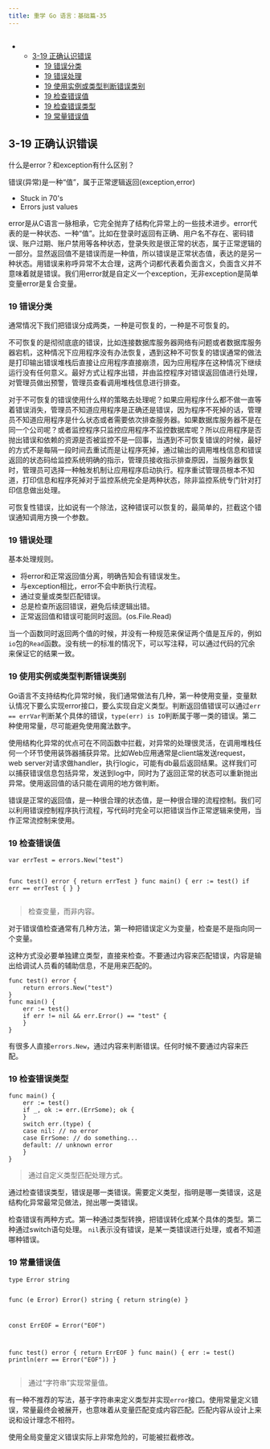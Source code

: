 ```yaml
---
title: 重学 Go 语言：基础篇-35
---
```

<article id="topicContainer" class="column_content"><h2 class="topic_title"></h2><div><p><div class="toc">
<ul>
<li><ul>
<li><a href="#319">3-19 正确认识错误</a><ul>
<li><a href="#19">19 错误分类</a></li>
<li><a href="#19-1">19 错误处理</a></li>
<li><a href="#19-2">19 使用实例或类型判断错误类别</a></li>
<li><a href="#19-3">19 检查错误值</a></li>
<li><a href="#19-4">19 检查错误类型</a></li>
<li><a href="#19-5">19 常量错误值</a></li>
</ul>
</li>
</ul>
</li>
</ul>
</div>
</p>
<h2 id="319">3-19 正确认识错误</h2>
<p>什么是error？和exception有什么区别？</p>
<p>错误(异常)是一种“值”，属于正常逻辑返回(exception,error)</p>
<ul>
<li>Stuck in 70's</li>
<li>Errors just values</li>
</ul>
<p>error是从C语言一脉相承，它完全抛弃了结构化异常上的一些技术进步。error代表的是一种状态、一种“值”。比如在登录时返回有正确、用户名不存在、密码错误、账户过期、账户禁用等各种状态，登录失败是很正常的状态，属于正常逻辑的一部分。显然返回值不是错误而是一种值，所以错误是正常状态值，表达的是另一种状态。用错误来称呼异常不太合理，这两个词都代表着负面含义，负面含义并不意味着就是错误。我们用error就是自定义一个exception，无非exception是简单变量error是复合变量。</p>
<h3 id="19">19 错误分类</h3>
<p>通常情况下我们把错误分成两类，一种是可恢复的，一种是不可恢复的。</p>
<p>不可恢复的是彻彻底底的错误，比如连接数据库服务器网络有问题或者数据库服务器宕机，这种情况下应用程序没有办法恢复，遇到这种不可恢复的错误通常的做法是打印输出错误堆栈后直接让应用程序直接崩溃，因为应用程序在这种情况下继续运行没有任何意义。最好方式让程序出错，并由监控程序对错误返回值进行处理，对管理员做出预警，管理员查看调用堆栈信息进行排查。</p>
<p>对于不可恢复的错误使用什么样的策略去处理呢？如果应用程序什么都不做一直等着错误消失，管理员不知道应用程序是正确还是错误，因为程序不死掉的话，管理员不知道应用程序是什么状态或者需要依次排查服务器。如果数据库服务器不是在同一个公司呢？或者监控程序只监控应用程序不监控数据库呢？所以应用程序是否抛出错误和依赖的资源是否被监控不是一回事，当遇到不可恢复错误的时候，最好的方式不是每隔一段时间去重试而是让程序死掉，通过输出的调用堆栈信息和错误返回的状态码给监控系统明确的指示，管理员接收指示排查原因，当服务器恢复时，管理员可选择一种触发机制让应用程序启动执行。程序重试管理员根本不知道，打印信息和程序死掉对于监控系统完全是两种状态，除非监控系统专门针对打印信息做出处理。</p>
<p>可恢复性错误，比如说有一个除法，这种错误可以恢复的，最简单的，拦截这个错误通知调用方换一个参数。</p>
<h3 id="19-1">19 错误处理</h3>
<p>基本处理规则。</p>
<ul>
<li>将error和正常返回值分离，明确告知会有错误发生。</li>
<li>与exception相比，error不会中断执行流程。</li>
<li>通过变量或类型匹配错误。</li>
<li>总是检查所返回错误，避免后续逻辑出错。</li>
<li>正常返回值和错误可能同时返回。(os.File.Read)</li>
</ul>
<p>当一个函数同时返回两个值的时候，并没有一种规范来保证两个值是互斥的，例如<code>io</code>包的<code>Read</code>函数。没有统一的标准的情况下，可以写注释，可以通过代码的冗余来保证它的结果一致。</p>
<h3 id="19-2">19 使用实例或类型判断错误类别</h3>
<p>Go语言不支持结构化异常时候，我们通常做法有几种，第一种使用变量，变量默认情况下要么实现error接口，要么实现自定义类型。判断返回值错误可以通过<code>err == errVar</code>判断某个具体的错误，<code>type(err) is IO</code>判断属于哪一类的错误。第二种使用常量，尽可能避免使用魔法数字。</p>
<p>使用结构化异常的优点可在不同函数中拦截，对异常的处理很灵活，在调用堆栈任何一个环节使用装饰器捕获异常。比如Web应用通常是client端发送request，web server对请求做handler，执行logic，可能有db最后返回结果。这样我们可以捕获错误信息包括异常，发送到log中，同时为了返回正常的状态可以重新抛出异常。使用返回值的话只能在调用的地方做判断。</p>
<p>错误是正常的返回值，是一种很合理的状态值，是一种很合理的流程控制。我们可以利用错误控制程序执行流程，写代码时完全可以把错误当作正常逻辑来使用，当作正常流控制来使用。</p>
<h3 id="19-3">19 检查错误值</h3>
<pre><code class="go language-go">var errTest = errors.New("test")

func test() error {
    return errTest
}
func main() {
    err := test()
    if err == errTest {
    }
}
</code></pre>
<blockquote>
  <p>检查变量，而非内容。</p>
</blockquote>
<p>对于错误值检查通常有几种方法，第一种把错误定义为变量，检查是不是指向同一个变量。</p>
<p>这种方式没必要单独建立类型，直接来检查。不要通过内容来匹配错误，内容是输出给调试人员看的辅助信息，不是用来匹配的。</p>
<pre><code class="go language-go">func test() error {
    return errors.New("test")
}
func main() {
    err := test()
    if err != nil &amp;&amp; err.Error() == "test" {
    }
}
</code></pre>
<p>有很多人直接<code>errors.New</code>，通过内容来判断错误。任何时候不要通过内容来匹配。</p>
<h3 id="19-4">19 检查错误类型</h3>
<pre><code class="go language-go">func main() {
    err := test()
    if _, ok := err.(ErrSome); ok {
    }
    switch err.(type) {
    case nil: // no error
    case ErrSome: // do something...
    default: // unknown error
    }
}
</code></pre>
<blockquote>
  <p>通过自定义类型匹配处理方式。</p>
</blockquote>
<p>通过检查错误类型，错误是哪一类错误。需要定义类型，指明是哪一类错误，这是结构化异常最常见做法，抛出哪一类错误。</p>
<p>检查错误有两种方式。第一种通过类型转换，把错误转化成某个具体的类型。第二种通过switch语句处理。
<code>nil</code>表示没有错误，是某一类错误进行处理，或者不知道哪种错误。</p>
<h3 id="19-5">19 常量错误值</h3>
<pre><code class="go language-go">type Error string

func (e Error) Error() string { return string(e) }

const ErrEOF = Error("EOF")

func test() error {
    return ErrEOF
}
func main() {
    err := test()
    println(err == Error("EOF"))
}
</code></pre>
<blockquote>
  <p>通过“字符串”实现常量值。</p>
</blockquote>
<p>有一种不推荐的写法，基于字符串来定义类型并实现<code>error</code>接口。使用常量定义错误，常量最终会被展开，也意味着从变量匹配变成内容匹配。匹配内容从设计上来说和设计理念不相符。</p>
<p>使用全局变量定义错误实际上非常危险的，可能被拦截修改。</p></div></article>
